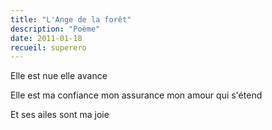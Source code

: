 ```yaml
---
title: "L'Ange de la forêt"
description: "Poème"
date: 2011-01-18
recueil: superero
---
```


Elle est nue elle avance

Elle est ma confiance
mon assurance
mon amour qui s'étend

Et ses ailes sont ma joie
